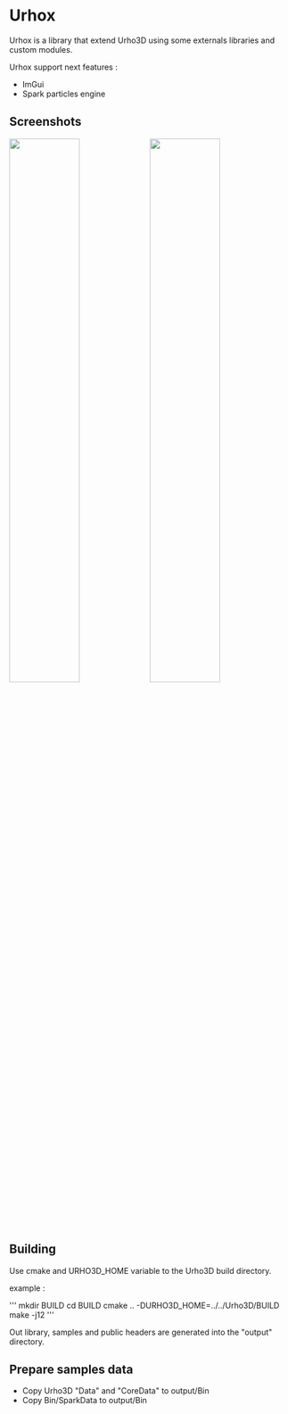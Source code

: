 # Urhox

Urhox is a library that extend Urho3D using some externals libraries and custom modules.

Urhox support next features :
- ImGui
- Spark particles engine

## Screenshots
<img src="https://i.imgur.com/02vazdM.png" width="50%" height="%"><img src="https://i.imgur.com/Xng4U3k.png" width="50%" height="%">

## Building

Use cmake and URHO3D_HOME variable to the Urho3D build directory.

example :

'''
mkdir BUILD
cd BUILD
cmake .. -DURHO3D_HOME=../../Urho3D/BUILD
make -j12
'''

Out library, samples and public headers are generated into the "output" directory.

## Prepare samples data

- Copy Urho3D "Data" and "CoreData" to output/Bin
- Copy Bin/SparkData to output/Bin

